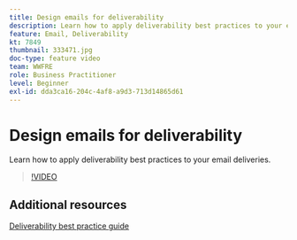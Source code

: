```yaml
---
title: Design emails for deliverability
description: Learn how to apply deliverability best practices to your email deliveries.
feature: Email, Deliverability
kt: 7849
thumbnail: 333471.jpg
doc-type: feature video
team: WWFRE
role: Business Practitioner
level: Beginner
exl-id: dda3ca16-204c-4af8-a9d3-713d14865d61
---
```

# Design emails for deliverability

Learn how to apply deliverability best practices to your email deliveries.

>[!VIDEO](https://video.tv.adobe.com/v/333471?quality=12)

## Additional resources

[Deliverability best practice guide](https://experienceleague.adobe.com/docs/deliverability-learn/deliverability-best-practice-guide/introduction.html)
